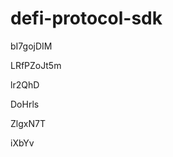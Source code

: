 # defi-protocol-sdk
































bI7gojDIM
















LRfPZoJt5m








lr2QhD




DoHrls


ZlgxN7T

iXbYv
